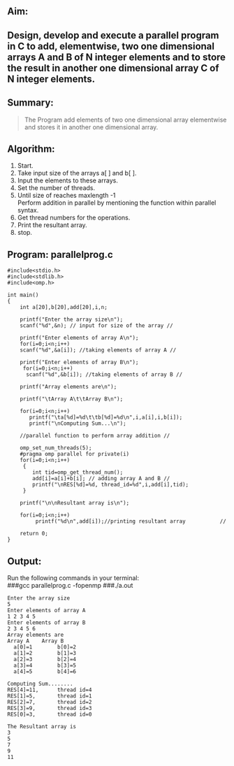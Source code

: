 ## Aim:
## Design, develop and execute a parallel program in C to add, elementwise, two one dimensional arrays A and B of N integer elements and to store the result in another one dimensional array C of N integer elements.

## Summary:
>The Program add elements of two one dimensional array elementwise and stores it in another one dimensional array.

## Algorithm:
1. Start.
2. Take input size of the arrays a[ ] and b[ ].
3. Input the elements to these arrays.
4. Set the number of threads.
5. Until size of reaches maxlength -1    
		Perform addition in parallel by mentioning the 
			function within parallel syntax.
6. Get thread numbers for the operations.
7. Print the resultant array.
8. stop.  

## Program: parallelprog.c
	#include<stdio.h>
	#include<stdlib.h>
	#include<omp.h>
	
	int main()
	{
	    int a[20],b[20],add[20],i,n;
	
	    printf("Enter the array size\n");
	    scanf("%d",&n); // input for size of the array //
	
	    printf("Enter elements of array A\n");
	    for(i=0;i<n;i++)
	    scanf("%d",&a[i]); //taking elements of array A //
	
	    printf("Enter elements of array B\n");
	     for(i=0;i<n;i++)
	      scanf("%d",&b[i]); //taking elements of array B //
	    
	    printf("Array elements are\n");
	
	    printf("\tArray A\t\tArray B\n");
	
	    for(i=0;i<n;i++)
	       printf("\ta[%d]=%d\t\tb[%d]=%d\n",i,a[i],i,b[i]);
	       printf("\nComputing Sum...\n");
	
	    //parallel function to perform array addition //
	
	    omp_set_num_threads(5);
	    #pragma omp parallel for private(i)
	    for(i=0;i<n;i++)
	     {
	        int tid=omp_get_thread_num();
	        add[i]=a[i]+b[i]; // adding array A and B //
	        printf("\nRES[%d]=%d, thread_id=%d",i,add[i],tid);
	     }
	
	    printf("\n\nResultant array is\n");
	
	    for(i=0;i<n;i++)
	         printf("%d\n",add[i]);//printing resultant array           //
	
	    return 0;
	}
## Output:

Run the following commands in your terminal:<br>
###gcc parallelprog.c -fopenmp
###./a.out

	Enter the array size
	5
	Enter elements of array A 
	1 2 3 4 5
	Enter elements of array B 
	2 3 4 5 6
	Array elements are
	Array A    Array B
	  a[0]=1        b[0]=2
	  a[1]=2        b[1]=3
	  a[2]=3        b[2]=4
	  a[3]=4	    b[3]=5
	  a[4]=5        b[4]=6
	
	Computing Sum........
	RES[4]=11,		thread id=4
	RES[1]=5,		thread id=1
	RES[2]=7,		thread id=2
	RES[3]=9,		thread id=3
	RES[0]=3,		thread id=0
	
	The Resultant array is
	3
	5
	7
	9
	11

